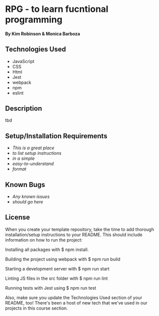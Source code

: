 # RPG - to learn fucntional programming

#### By Kim Robinson & Monica Barboza

## Technologies Used

* JavaScript
* CSS
* Html
* Jest
* webpack
* npm
* eslint

## Description
tbd

## Setup/Installation Requirements

* _This is a great place_
* _to list setup instructions_
* _in a simple_
* _easy-to-understand_
* _format_

## Known Bugs

* _Any known issues_
* _should go here_

## License

When you create your template repository, take the time to add thorough installation/setup instructions to your README. This should include information on how to run the project:

Installing all packages with $ npm install.

Building the project using webpack with $ npm run build

Starting a development server with $ npm run start

Linting JS files in the src folder with $ npm run lint

Running tests with Jest using $ npm run test

Also, make sure you update the Technologies Used section of your README, too! There's been a host of new tech that we've used in our projects in this course section.